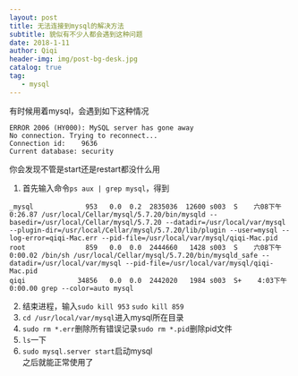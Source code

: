 ```yaml
---
layout: post
title: 无法连接到mysql的解决方法
subtitle: 貌似有不少人都会遇到这种问题
date: 2018-1-11
author: Qiqi
header-img: img/post-bg-desk.jpg
catalog: true
tag:
   - mysql
---
```


有时候用着mysql，会遇到如下这种情况  
```
ERROR 2006 (HY000): MySQL server has gone away
No connection. Trying to reconnect...
Connection id:    9636
Current database: security
```
你会发现不管是start还是restart都没什么用  

 1. 首先输入命令`ps aux | grep mysql`，得到
```
_mysql             953   0.0  0.2  2835036  12600 s003  S    六08下午   0:26.87 /usr/local/Cellar/mysql/5.7.20/bin/mysqld --basedir=/usr/local/Cellar/mysql/5.7.20 --datadir=/usr/local/var/mysql --plugin-dir=/usr/local/Cellar/mysql/5.7.20/lib/plugin --user=mysql --log-error=qiqi-Mac.err --pid-file=/usr/local/var/mysql/qiqi-Mac.pid
root               859   0.0  0.0  2444660   1428 s003  S    六08下午   0:00.02 /bin/sh /usr/local/Cellar/mysql/5.7.20/bin/mysqld_safe --datadir=/usr/local/var/mysql --pid-file=/usr/local/var/mysql/qiqi-Mac.pid
qiqi             34856   0.0  0.0  2442020   1984 s003  S+    4:03下午   0:00.00 grep --color=auto mysql
```
 2. 结束进程，输入`sudo kill 953` `sudo kill 859`  
 3. `cd /usr/local/var/mysql`进入mysql所在目录  
 4. `sudo rm *.err`删除所有错误记录`sudo rm *.pid`删除pid文件
 5. `ls`一下
 6. `sudo mysql.server start`启动mysql  
之后就能正常使用了
